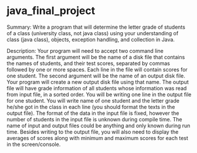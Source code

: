 # java_final_project
Summary: Write a	program	that	will	determine the	letter	grade	of	students	of a	class (university	class, not	java	class) using	your	understanding	of	class (java	class),	objects,	exception	handling,	and	collection in	Java.

Description: Your	program	will	need	to	accept	two	command	line	arguments.		The	first	argument	will	be the	name	of	a	disk	file	that	contains	the	names	of	students,	and	their	test	scores,	separated	by	commas followed	by	one	or	more	spaces.	Each	line	in	the	file	will	contain	scores	for	one	student. The	second	argument	will	be	the	name	of	an	output	disk	file.		Your	program will	create	a	new	output	disk	file	using	that	name.		The	output	file will have	grade	information	of	all	students	whose	information	was	read	from	input	file,	in	a	sorted	order. You	will	be	writing	one	line	in	the	output	file	for	one	student.		You	will	write	name	of	one	student	and	the	letter	grade	he/she	got	in	the	class	in	each	line (you	should	format	the	texts	in	the	output	file).	The	format	of	the	data	in	the	input	file	is	fixed,	however	the	number	of	students	in	the	input	file	is	unknown	during	compile	time.	The	name	of	input	and	output	files	could	be	anything	and	only	known	during	run	time. Besides	writing	to	the	output	file,	you	will	also	need	to	display	the	averages	of	scores	along	with	minimum	and	maximum	scores	for	each	test	in	the	screen/console.	
